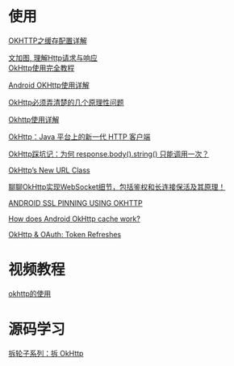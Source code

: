 # 使用

[OKHTTP之缓存配置详解](https://blog.csdn.net/briblue/article/details/52920531)

[文加图, 理解Http请求与响应](https://www.jianshu.com/p/51a61845e66a#)  
[OkHttp使用完全教程](https://www.jianshu.com/p/ca8a982a116b)

[Android OKHttp使用详解
](https://www.jianshu.com/p/2663ce3da0db)

[OkHttp必须弄清楚的几个原理性问题](https://juejin.im/post/5e185d3c6fb9a02ff254a44c)

[Okhttp使用详解](https://blog.csdn.net/iispring/article/details/51661195)

[OkHttp：Java 平台上的新一代 HTTP 客户端](https://www.ibm.com/developerworks/cn/java/j-lo-okhttp/index.html)

[OkHttp踩坑记：为何 response.body().string() 只能调用一次？](https://segmentfault.com/a/1190000012740215)

[OkHttp’s New URL Class](https://medium.com/square-corner-blog/okhttps-new-url-class-515460eea661)

[聊聊OkHttp实现WebSocket细节，包括鉴权和长连接保活及其原理！](https://mp.weixin.qq.com/s/fqwt5TgZ9alZ431e-_i_-w)

[ANDROID SSL PINNING USING OKHTTP](https://medium.com/@develodroid/android-ssl-pinning-using-okhttp-ca1239065616)

[How does Android OkHttp cache work?](https://medium.com/@I_Love_Coding/how-does-okhttp-cache-works-851d37dd29cd)

[OkHttp & OAuth: Token Refreshes](https://blog.coinbase.com/okhttp-oauth-token-refreshes-b598f55dd3b2)

# 视频教程

[okhttp的使用](https://www.imooc.com/learn/764)

# 源码学习

[拆轮子系列：拆 OkHttp](https://blog.piasy.com/2016/07/11/Understand-OkHttp/index.html)



